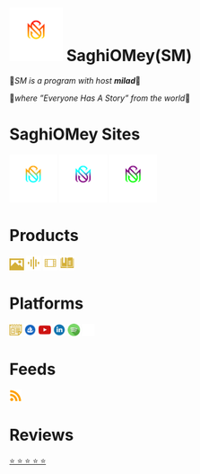 # [<img src="/assets/SaghiOMey.svg" width="95" />](https://saghiomey.github.io) SaghiOMey(SM)

💎*SM is a program with host **milad***💎

💫*where ”Everyone Has A Story” from the world*💫

# SaghiOMey Sites

[<img src="/assets/SM.svg" width="85" />](https://saghiomey.netlify.app/)
[<img src="/assets/SOM.svg" width="85" />](https://workflow-saghiomey.netlify.app/)
[<img src="/assets/SH.svg" width="85" />](https://shopping-saghiomey.netlify.app/)

# Products

[<img src="/assets/image.svg" width="26" />](https://shopping-saghiomey.netlify.app/image)
[<img src="/assets/audio.svg" width="26" />](https://shopping-saghiomey.netlify.app/audio)
[<img src="/assets/video.svg" width="26" />](https://shopping-saghiomey.netlify.app/video)
[<img src="/assets/book.svg" width="26" />](https://shopping-saghiomey.netlify.app/book)

# Platforms

[<img src="/assets/google-news.svg" width="22" />](https://news.google.com/s/CBIw6YXAwrEB?sceid=US:en&sceid=US:en&r=0&oc=1) 
[<img src="/assets/opensea.svg" width="22" />](https://opensea.io/SaghiOMey)
[<img src="/assets/youtube.svg" width="22" />](https://www.youtube.com/channel/UCCsIc3DO4eWMO2TlyRxxQSQ)
[<img src="/assets/linkedin.svg" width="22" />](https://www.linkedin.com/company/saghiomey/)
[<img src="/assets/spotify.svg" width="22" />](https://open.spotify.com/show/6ObUzf2m0OtJNyVvNvwIVp)
[<img src="/assets/github.svg" width="22" />](https://github.com/SaghiOMey)

# Feeds

[<img src="/assets/episodes.svg" width="22" />](https://saghiomey.netlify.app/feed.xml)

# Reviews

[⭐ ⭐ ⭐ ⭐ ⭐](https://saghiomey.netlify.app/Reviews)




